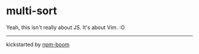 # multi-sort

Yeah, this isn't really about JS.  It's about Vim.  :O









---
kickstarted by [npm-boom][npm-boom]

[npm-boom]: https://github.com/reergymerej/npm-boom
